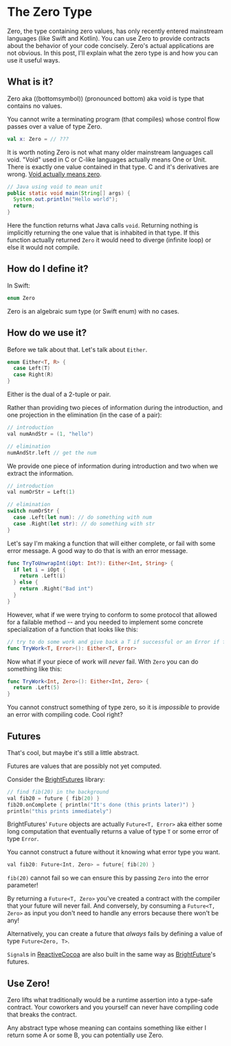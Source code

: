 # The Zero Type

Zero, the type containing zero values, has only recently entered mainstream languages (like Swift and Kotlin). You can use Zero to provide contracts about the behavior of your code concisely. Zero's actual applications are not obvious. In this post, I'll explain what the zero type is and how you can use it useful ways.

## What is it?

Zero aka ((bottomsymbol)) (pronounced bottom) aka void is type that contains no values.

You cannot write a terminating program (that compiles) whose control flow passes over a value of type Zero.

```kotlin
val x: Zero = // ???
```

It is worth noting Zero is not what many older mainstream languages call void. "Void" used in C or C-like languages actually means One or Unit. There is exactly one value contained in that type. C and it's derivatives are wrong. [Void actually means zero](linktoreputablesourceaboutzero).

```java
// Java using void to mean unit
public static void main(String[] args) {
  System.out.println("Hello world");
  return;
}
```

Here the function returns what Java calls `void`. Returning nothing is implicitly returning the one value that is inhabited in that type. If this function actually returned `Zero` it would need to diverge (infinite loop) or else it would not compile.

## How do I define it?

In Swift:

```swift
enum Zero
```

Zero is an algebraic sum type (or Swift enum) with no cases.

## How do we use it?

Before we talk about that. Let's talk about `Either`.

```swift
enum Either<T, R> {
  case Left(T)
  case Right(R)
}
```

Either is the dual of a 2-tuple or pair.

Rather than providing two pieces of information during the introduction, and one projection in the elimination (in the case of a pair):

```swift
// introduction
val numAndStr = (1, "hello")

// elimination
numAndStr.left // get the num
```

We provide one piece of information during introduction and two when we extract the information.

```swift
// introduction
val numOrStr = Left(1)

// elimination
switch numOrStr {
  case .Left(let num): // do something with num
  case .Right(let str): // do something with str
}
```

Let's say I'm making a function that will either complete, or fail with some error message. A good way to do that is with an error message.

```swift
func TryToUnwrapInt(iOpt: Int?): Either<Int, String> {
  if let i = iOpt {
    return .Left(i)
  } else {
    return .Right("Bad int")
  }
}
```

However, what if we were trying to conform to some protocol that allowed for a failable method -- and you needed to implement some concrete specialization of a function that looks like this:

```swift
// try to do some work and give back a T if successful or an Error if failed
func TryWork<T, Error>(): Either<T, Error>
```

Now what if your piece of work will _never_ fail.
With `Zero` you can do something like this:

```swift
func TryWork<Int, Zero>(): Either<Int, Zero> {
  return .Left(5)
}
```

You cannot construct something of type zero, so it is _impossible_ to provide an error with compiling code. Cool right?

## Futures

That's cool, but maybe it's still a little abstract.

Futures are values that are possibly not yet computed.

Consider the [BrightFutures](brightfutureslink) library:

```swift
// find fib(20) in the background
val fib20 = future { fib(20) }
fib20.onComplete { println("It's done (this prints later)") }
println("this prints immediately")
```

BrightFutures' `Future` objects are actually `Future<T, Error>` aka either some long computation that eventually returns a value of type `T` or some error of type `Error`.

You cannot construct a future without it knowing what error type you want.

```swift
val fib20: Future<Int, Zero> = future{ fib(20) }
```

`fib(20)` cannot fail so we can ensure this by passing `Zero` into the error parameter!

By returning a `Future<T, Zero>` you've created a contract with the compiler that your future will never fail. And conversely, by consuming a `Future<T, Zero>` as input you don't need to handle any errors because there won't be any!

Alternatively, you can create a future that _always_ fails by defining a value of type `Future<Zero, T>`.

`Signal`s in [ReactiveCocoa](linktoreactivecocoa) are also built in the same way as [BrightFuture](link)'s futures.

## Use Zero!

Zero lifts what traditionally would be a runtime assertion into a type-safe contract. Your coworkers and you yourself can never have compiling code that breaks the contract.

Any abstract type whose meaning can contains something like either I return some A or some B, you can potentially use Zero.


